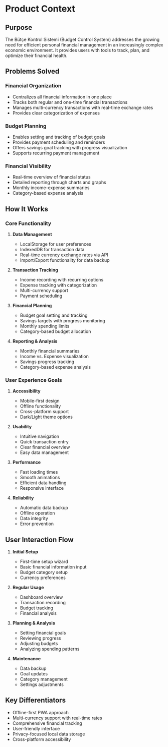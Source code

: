 # Product Context

## Purpose
The Bütçe Kontrol Sistemi (Budget Control System) addresses the growing need for efficient personal financial management in an increasingly complex economic environment. It provides users with tools to track, plan, and optimize their financial health.

## Problems Solved

### Financial Organization
- Centralizes all financial information in one place
- Tracks both regular and one-time financial transactions
- Manages multi-currency transactions with real-time exchange rates
- Provides clear categorization of expenses

### Budget Planning
- Enables setting and tracking of budget goals
- Provides payment scheduling and reminders
- Offers savings goal tracking with progress visualization
- Supports recurring payment management

### Financial Visibility
- Real-time overview of financial status
- Detailed reporting through charts and graphs
- Monthly income-expense summaries
- Category-based expense analysis

## How It Works

### Core Functionality
1. **Data Management**
   - LocalStorage for user preferences
   - IndexedDB for transaction data
   - Real-time currency exchange rates via API
   - Import/Export functionality for data backup

2. **Transaction Tracking**
   - Income recording with recurring options
   - Expense tracking with categorization
   - Multi-currency support
   - Payment scheduling

3. **Financial Planning**
   - Budget goal setting and tracking
   - Savings targets with progress monitoring
   - Monthly spending limits
   - Category-based budget allocation

4. **Reporting & Analysis**
   - Monthly financial summaries
   - Income vs. Expense visualization
   - Savings progress tracking
   - Category-based expense analysis

### User Experience Goals

1. **Accessibility**
   - Mobile-first design
   - Offline functionality
   - Cross-platform support
   - Dark/Light theme options

2. **Usability**
   - Intuitive navigation
   - Quick transaction entry
   - Clear financial overview
   - Easy data management

3. **Performance**
   - Fast loading times
   - Smooth animations
   - Efficient data handling
   - Responsive interface

4. **Reliability**
   - Automatic data backup
   - Offline operation
   - Data integrity
   - Error prevention

## User Interaction Flow

1. **Initial Setup**
   - First-time setup wizard
   - Basic financial information input
   - Budget category setup
   - Currency preferences

2. **Regular Usage**
   - Dashboard overview
   - Transaction recording
   - Budget tracking
   - Financial analysis

3. **Planning & Analysis**
   - Setting financial goals
   - Reviewing progress
   - Adjusting budgets
   - Analyzing spending patterns

4. **Maintenance**
   - Data backup
   - Goal updates
   - Category management
   - Settings adjustments

## Key Differentiators
- Offline-first PWA approach
- Multi-currency support with real-time rates
- Comprehensive financial tracking
- User-friendly interface
- Privacy-focused local data storage
- Cross-platform accessibility
